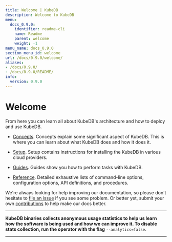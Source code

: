 ```yaml
---
title: Welcome | KubeDB
description: Welcome to KubeDB
menu:
  docs_0.9.0:
    identifier: readme-cli
    name: Readme
    parent: welcome
    weight: -1
menu_name: docs_0.9.0
section_menu_id: welcome
url: /docs/0.9.0/welcome/
aliases:
- /docs/0.9.0/
- /docs/0.9.0/README/
info:
  version: 0.9.0
---
```


# Welcome

From here you can learn all about KubeDB's architecture and how to deploy and use KubeDB.

- [Concepts](/docs/0.9.0/concepts/). Concepts explain some significant aspect of KubeDB. This is where you can learn about what KubeDB does and how it does it.

- [Setup](/docs/0.9.0/setup/). Setup contains instructions for installing the KubeDB in various cloud providers.

- [Guides](/docs/0.9.0/guides/). Guides show you how to perform tasks with KubeDB.

- [Reference](/docs/0.9.0/reference/). Detailed exhaustive lists of command-line options, configuration options, API definitions, and procedures.

We're always looking for help improving our documentation, so please don't hesitate to [file an issue](https://github.com/kubedb/project/issues/new) if you see some problem. Or better yet, submit your own [contributions](/docs/0.9.0/CONTRIBUTING) to help make our docs better.

---

**KubeDB binaries collects anonymous usage statistics to help us learn how the software is being used and how we can improve it. To disable stats collection, run the operator with the flag** `--analytics=false`.

---
